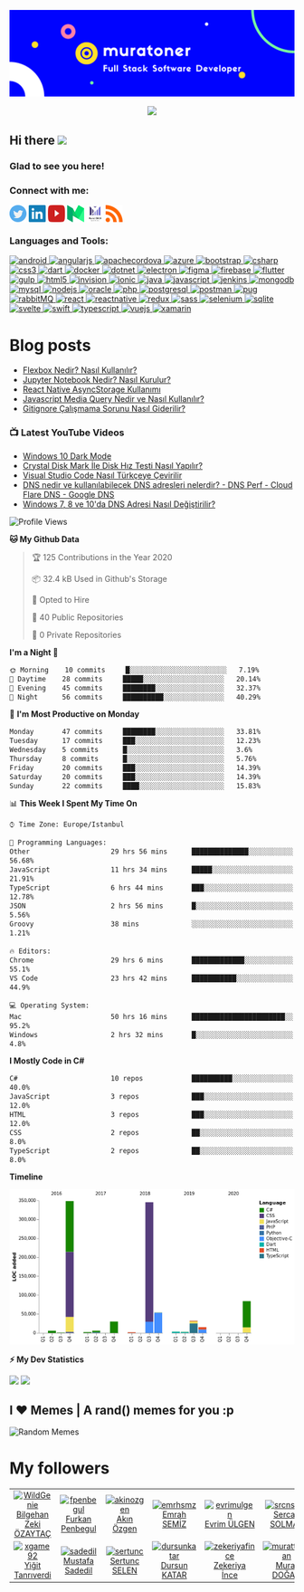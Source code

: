 ![Banner](https://github.com/muratoner/muratoner/blob/main/cover.jpg)

<!-- retro visitor counter -->
<p align="center"> 
  <img src="https://profile-counter.glitch.me/muratoner/count.svg" />
</p>

<!-- welcome message -->
<h2>Hi there <img src="https://media.giphy.com/media/hvRJCLFzcasrR4ia7z/giphy.gif" width="25px"></h2>

<h3>Glad to see you here!</h3>

<!-- Connect with me -->
<h3 align="left">Connect with me:</h3>
<p align="left">

<a href="https://twitter.com/muratonerr" target="blank"><img align="center" src="https://github.com/muratoner/muratoner/blob/main/assets/twitter.svg" alt="muratoner" height="30" width="30" /></a>
<a href="https://linkedin.com/in/muratoner" target="blank"><img align="center" src="https://github.com/muratoner/muratoner/blob/main/assets/linkedin.svg" alt="muratoner" height="30" width="30" /></a>
<a href="https://www.youtube.com/channel/UCitC_ZPcHmBcP_cxLPz04RQ?sub_confirmation=1" target="blank"><img align="center" src="https://github.com/muratoner/muratoner/blob/main/assets/youtube.svg" alt="muratoner" height="30" width="30" /></a>
<a href="https://medium.com/@onermurat" target="blank"><img align="center" src="https://github.com/muratoner/muratoner/blob/main/assets/medium.svg" alt="muratoner" height="30" width="30" /></a>
<a href="https://muratoner.net" target="blank"><img align="center" src="https://github.com/muratoner/muratoner/blob/main/assets/muratonernet.jpg" alt="Murat ÖNER Blog Sayfası" height="30" width="30" /></a>
<a href="https://muratoner.net/feed" target="blank"><img align="center" src="https://github.com/muratoner/muratoner/blob/main/assets/rss.svg" alt="Murat ÖNER Blog Sayfası" height="30" width="30" /></a>

</p>

<h3 align="left">Languages and Tools:</h3>
<p align="left"> <a href="https://developer.android.com" target="_blank"> <img src="https://devicons.github.io/devicon/devicon.git/icons/android/android-original-wordmark.svg" alt="android" width="40" height="40"/> </a> <a href="https://angular.io" target="_blank"> <img src="https://devicons.github.io/devicon/devicon.git/icons/angularjs/angularjs-original.svg" alt="angularjs" width="40" height="40"/> </a> <a href="https://cordova.apache.org/" target="_blank"> <img src="https://www.vectorlogo.zone/logos/apache_cordova/apache_cordova-icon.svg" alt="apachecordova" width="40" height="40"/> </a> <a href="https://azure.microsoft.com/en-in/" target="_blank"> <img src="https://www.vectorlogo.zone/logos/microsoft_azure/microsoft_azure-icon.svg" alt="azure" width="40" height="40"/> </a> <a href="https://getbootstrap.com" target="_blank"> <img src="https://devicons.github.io/devicon/devicon.git/icons/bootstrap/bootstrap-plain.svg" alt="bootstrap" width="40" height="40"/> </a> <a href="https://www.w3schools.com/cs/" target="_blank"> <img src="https://devicons.github.io/devicon/devicon.git/icons/csharp/csharp-original.svg" alt="csharp" width="40" height="40"/> </a> <a href="https://www.w3schools.com/css/" target="_blank"> <img src="https://devicons.github.io/devicon/devicon.git/icons/css3/css3-original-wordmark.svg" alt="css3" width="40" height="40"/> </a> <a href="https://dart.dev" target="_blank"> <img src="https://www.vectorlogo.zone/logos/dartlang/dartlang-icon.svg" alt="dart" width="40" height="40"/> </a> <a href="https://www.docker.com/" target="_blank"> <img src="https://devicons.github.io/devicon/devicon.git/icons/docker/docker-original-wordmark.svg" alt="docker" width="40" height="40"/> </a> <a href="https://dotnet.microsoft.com/" target="_blank"> <img src="https://devicons.github.io/devicon/devicon.git/icons/dot-net/dot-net-original-wordmark.svg" alt="dotnet" width="40" height="40"/> </a> <a href="https://www.electronjs.org" target="_blank"> <img src="https://devicons.github.io/devicon/devicon.git/icons/electron/electron-original.svg" alt="electron" width="40" height="40"/> </a> <a href="https://www.figma.com/" target="_blank"> <img src="https://www.vectorlogo.zone/logos/figma/figma-icon.svg" alt="figma" width="40" height="40"/> </a> <a href="https://firebase.google.com/" target="_blank"> <img src="https://www.vectorlogo.zone/logos/firebase/firebase-icon.svg" alt="firebase" width="40" height="40"/> </a> <a href="https://flutter.dev" target="_blank"> <img src="https://www.vectorlogo.zone/logos/flutterio/flutterio-icon.svg" alt="flutter" width="40" height="40"/> </a> <a href="https://gulpjs.com" target="_blank"> <img src="https://devicons.github.io/devicon/devicon.git/icons/gulp/gulp-plain.svg" alt="gulp" width="40" height="40"/> </a> <a href="https://www.w3.org/html/" target="_blank"> <img src="https://devicons.github.io/devicon/devicon.git/icons/html5/html5-original-wordmark.svg" alt="html5" width="40" height="40"/> </a> <a href="https://www.invisionapp.com/" target="_blank"> <img src="https://www.vectorlogo.zone/logos/invisionapp/invisionapp-icon.svg" alt="invision" width="40" height="40"/> </a> <a href="https://ionicframework.com" target="_blank"> <img src="https://upload.wikimedia.org/wikipedia/commons/d/d1/Ionic_Logo.svg" alt="ionic" width="40" height="40"/> </a> <a href="https://www.java.com" target="_blank"> <img src="https://devicons.github.io/devicon/devicon.git/icons/java/java-original-wordmark.svg" alt="java" width="40" height="40"/> </a> <a href="https://developer.mozilla.org/en-US/docs/Web/JavaScript" target="_blank"> <img src="https://devicons.github.io/devicon/devicon.git/icons/javascript/javascript-original.svg" alt="javascript" width="40" height="40"/> </a> <a href="https://www.jenkins.io" target="_blank"> <img src="https://www.vectorlogo.zone/logos/jenkins/jenkins-icon.svg" alt="jenkins" width="40" height="40"/> </a> <a href="https://www.mongodb.com/" target="_blank"> <img src="https://devicons.github.io/devicon/devicon.git/icons/mongodb/mongodb-original-wordmark.svg" alt="mongodb" width="40" height="40"/> </a> <a href="https://www.mysql.com/" target="_blank"> <img src="https://devicons.github.io/devicon/devicon.git/icons/mysql/mysql-original-wordmark.svg" alt="mysql" width="40" height="40"/> </a> <a href="https://nodejs.org" target="_blank"> <img src="https://devicons.github.io/devicon/devicon.git/icons/nodejs/nodejs-original-wordmark.svg" alt="nodejs" width="40" height="40"/> </a> <a href="https://www.oracle.com/" target="_blank"> <img src="https://devicons.github.io/devicon/devicon.git/icons/oracle/oracle-original.svg" alt="oracle" width="40" height="40"/> </a> <a href="https://www.php.net" target="_blank"> <img src="https://devicons.github.io/devicon/devicon.git/icons/php/php-original.svg" alt="php" width="40" height="40"/> </a> <a href="https://www.postgresql.org" target="_blank"> <img src="https://devicons.github.io/devicon/devicon.git/icons/postgresql/postgresql-original-wordmark.svg" alt="postgresql" width="40" height="40"/> </a> <a href="https://postman.com" target="_blank"> <img src="https://www.vectorlogo.zone/logos/getpostman/getpostman-icon.svg" alt="postman" width="40" height="40"/> </a> <a href="https://pugjs.org" target="_blank"> <img src="https://cdn.worldvectorlogo.com/logos/pug.svg" alt="pug" width="40" height="40"/> </a> <a href="https://www.rabbitmq.com" target="_blank"> <img src="https://www.vectorlogo.zone/logos/rabbitmq/rabbitmq-icon.svg" alt="rabbitMQ" width="40" height="40"/> </a> <a href="https://reactjs.org/" target="_blank"> <img src="https://devicons.github.io/devicon/devicon.git/icons/react/react-original-wordmark.svg" alt="react" width="40" height="40"/> </a> <a href="https://reactnative.dev/" target="_blank"> <img src="https://reactnative.dev/img/header_logo.svg" alt="reactnative" width="40" height="40"/> </a> <a href="https://redux.js.org" target="_blank"> <img src="https://devicons.github.io/devicon/devicon.git/icons/redux/redux-original.svg" alt="redux" width="40" height="40"/> </a> <a href="https://sass-lang.com" target="_blank"> <img src="https://devicons.github.io/devicon/devicon.git/icons/sass/sass-original.svg" alt="sass" width="40" height="40"/> </a> <a href="https://www.selenium.dev" target="_blank"> <img src="https://raw.githubusercontent.com/detain/svg-logos/780f25886640cef088af994181646db2f6b1a3f8/svg/selenium-logo.svg" alt="selenium" width="40" height="40"/> </a> <a href="https://www.sqlite.org/" target="_blank"> <img src="https://www.vectorlogo.zone/logos/sqlite/sqlite-icon.svg" alt="sqlite" width="40" height="40"/> </a> <a href="https://svelte.dev" target="_blank"> <img src="https://upload.wikimedia.org/wikipedia/commons/1/1b/Svelte_Logo.svg" alt="svelte" width="40" height="40"/> </a> <a href="https://developer.apple.com/swift/" target="_blank"> <img src="https://devicons.github.io/devicon/devicon.git/icons/swift/swift-original-wordmark.svg" alt="swift" width="40" height="40"/> </a> <a href="https://www.typescriptlang.org/" target="_blank"> <img src="https://devicons.github.io/devicon/devicon.git/icons/typescript/typescript-original.svg" alt="typescript" width="40" height="40"/> </a> <a href="https://vuejs.org/" target="_blank"> <img src="https://devicons.github.io/devicon/devicon.git/icons/vuejs/vuejs-original-wordmark.svg" alt="vuejs" width="40" height="40"/> </a> <a href="https://dotnet.microsoft.com/apps/xamarin" target="_blank"> <img src="https://raw.githubusercontent.com/detain/svg-logos/780f25886640cef088af994181646db2f6b1a3f8/svg/xamarin.svg" alt="xamarin" width="40" height="40"/> </a> </p>

# Blog posts

<!-- BLOG-POST-LIST:START -->
- [Flexbox Nedir? Nasıl Kullanılır?](https://www.muratoner.net/css/flexbox-nedir-nasil-kullanilir)
- [Jupyter Notebook Nedir? Nasıl Kurulur?](https://www.muratoner.net/genel/jupyter-notebook-nedir-nasil-kurulur)
- [React Native AsyncStorage Kullanımı](https://www.muratoner.net/react-native/react-native-asyncstorage-kullanimi)
- [Javascript Media Query Nedir ve Nasıl Kullanılır?](https://www.muratoner.net/javascript/javascript-media-query-nedir-ve-nasil-kullanilir)
- [Gitignore Çalışmama Sorunu Nasıl Giderilir?](https://www.muratoner.net/git/gitignore-calismama-sorunu-nasil-giderilir)
<!-- BLOG-POST-LIST:END -->

### 📺 Latest YouTube Videos
<!-- YOUTUBE:START -->
- [Windows 10 Dark Mode](https://www.youtube.com/watch?v=dxiUIljAxF4)
- [Crystal Disk Mark İle Disk Hız Testi Nasıl Yapılır?](https://www.youtube.com/watch?v=2w2QHVyUHrI)
- [Visual Studio Code Nasıl Türkçeye Çevirilir](https://www.youtube.com/watch?v=oLDEgja8WOc)
- [DNS nedir ve kullanılabilecek DNS adresleri nelerdir? - DNS Perf - Cloud Flare DNS - Google DNS](https://www.youtube.com/watch?v=8XVl449eYH4)
- [Windows 7, 8 ve 10'da DNS Adresi Nasıl Değiştirilir?](https://www.youtube.com/watch?v=paJSvFkkpKs)
<!-- YOUTUBE:END -->

<!--START_SECTION:waka-->
![Profile Views](http://img.shields.io/badge/Profile%20Views-18-blue)

**🐱 My Github Data** 

> 🏆 125 Contributions in the Year 2020
 > 
> 📦 32.4 kB Used in Github's Storage 
 > 
> 💼 Opted to Hire
 > 
> 📜 40 Public Repositories 
 > 
> 🔑 0 Private Repositories  
 > 
**I'm a Night 🦉** 

```text
🌞 Morning    10 commits     █░░░░░░░░░░░░░░░░░░░░░░░░   7.19% 
🌆 Daytime    28 commits     █████░░░░░░░░░░░░░░░░░░░░   20.14% 
🌃 Evening    45 commits     ████████░░░░░░░░░░░░░░░░░   32.37% 
🌙 Night      56 commits     ██████████░░░░░░░░░░░░░░░   40.29%

```
📅 **I'm Most Productive on Monday** 

```text
Monday       47 commits     ████████░░░░░░░░░░░░░░░░░   33.81% 
Tuesday      17 commits     ███░░░░░░░░░░░░░░░░░░░░░░   12.23% 
Wednesday    5 commits      █░░░░░░░░░░░░░░░░░░░░░░░░   3.6% 
Thursday     8 commits      █░░░░░░░░░░░░░░░░░░░░░░░░   5.76% 
Friday       20 commits     ███░░░░░░░░░░░░░░░░░░░░░░   14.39% 
Saturday     20 commits     ███░░░░░░░░░░░░░░░░░░░░░░   14.39% 
Sunday       22 commits     ████░░░░░░░░░░░░░░░░░░░░░   15.83%

```


📊 **This Week I Spent My Time On** 

```text
⌚︎ Time Zone: Europe/Istanbul

💬 Programming Languages: 
Other                    29 hrs 56 mins      ██████████████░░░░░░░░░░░   56.68% 
JavaScript               11 hrs 34 mins      █████░░░░░░░░░░░░░░░░░░░░   21.91% 
TypeScript               6 hrs 44 mins       ███░░░░░░░░░░░░░░░░░░░░░░   12.78% 
JSON                     2 hrs 56 mins       █░░░░░░░░░░░░░░░░░░░░░░░░   5.56% 
Groovy                   38 mins             ░░░░░░░░░░░░░░░░░░░░░░░░░   1.21%

🔥 Editors: 
Chrome                   29 hrs 6 mins       █████████████░░░░░░░░░░░░   55.1% 
VS Code                  23 hrs 42 mins      ███████████░░░░░░░░░░░░░░   44.9%

💻 Operating System: 
Mac                      50 hrs 16 mins      ███████████████████████░░   95.2% 
Windows                  2 hrs 32 mins       █░░░░░░░░░░░░░░░░░░░░░░░░   4.8%

```

**I Mostly Code in C#** 

```text
C#                       10 repos            ██████████░░░░░░░░░░░░░░░   40.0% 
JavaScript               3 repos             ███░░░░░░░░░░░░░░░░░░░░░░   12.0% 
HTML                     3 repos             ███░░░░░░░░░░░░░░░░░░░░░░   12.0% 
CSS                      2 repos             ██░░░░░░░░░░░░░░░░░░░░░░░   8.0% 
TypeScript               2 repos             ██░░░░░░░░░░░░░░░░░░░░░░░   8.0%

```


**Timeline**

![Chart not found](https://raw.githubusercontent.com/muratoner/muratoner/master/charts/bar_graph.png) 


<!--END_SECTION:waka-->

<!-- GitHub stats -->

<b>⚡ My Dev Statistics</b>

<p>
<!-- GitHub Stats -->
<img height="180em" src="https://github-readme-stats.vercel.app/api?username=muratoner&show_icons=true&theme=radical&hide_border=true" />

<!-- Most Used Languages -->
<img height="180em" src="https://github-readme-stats.vercel.app/api/top-langs/?username=muratoner&theme=radical&exclude_repo=KNN-Image-Classification&show_icons=true&hide_border=true&layout=compact&langs_count=8"/>
</p>

## I ❤️ Memes | A rand() memes for you :p

<img alt="Random Memes" src="https://web.ohidur.com/memes/random.jpg?_n=4">

# My followers

<!--START_SECTION:top-followers-->
<table>
  <tr>
    <td align="center">
      <a href="https://github.com/WildGenie">
        <img src="https://avatars2.githubusercontent.com/u/39780" width="100px;" alt="WildGenie"/>
      </a>
      <br />
      <a href="https://github.com/WildGenie">Bilgehan Zeki ÖZAYTAÇ</a>
    </td>
    <td align="center">
      <a href="https://github.com/fpenbegul">
        <img src="https://avatars2.githubusercontent.com/u/18633771" width="100px;" alt="fpenbegul"/>
      </a>
      <br />
      <a href="https://github.com/fpenbegul">Furkan Penbegul</a>
    </td>
    <td align="center">
      <a href="https://github.com/akinozgen">
        <img src="https://avatars2.githubusercontent.com/u/9608963" width="100px;" alt="akinozgen"/>
      </a>
      <br />
      <a href="https://github.com/akinozgen">Akın Özgen</a>
    </td>
    <td align="center">
      <a href="https://github.com/emrhsmz">
        <img src="https://avatars2.githubusercontent.com/u/7373342" width="100px;" alt="emrhsmz"/>
      </a>
      <br />
      <a href="https://github.com/emrhsmz">Emrah SEMİZ</a>
    </td>
    <td align="center">
      <a href="https://github.com/evrimulgen">
        <img src="https://avatars2.githubusercontent.com/u/2697806" width="100px;" alt="evrimulgen"/>
      </a>
      <br />
      <a href="https://github.com/evrimulgen">Evrim ÜLGEN</a>
    </td>
    <td align="center">
      <a href="https://github.com/srcnslmz">
        <img src="https://avatars2.githubusercontent.com/u/5118832" width="100px;" alt="srcnslmz"/>
      </a>
      <br />
      <a href="https://github.com/srcnslmz">Sercan SOLMAZ</a>
    </td>
    <td align="center">
      <a href="https://github.com/akinayturan">
        <img src="https://avatars2.githubusercontent.com/u/3206344" width="100px;" alt="akinayturan"/>
      </a>
      <br />
      <a href="https://github.com/akinayturan">Akın Ayturan</a>
    </td>
  </tr>
  <tr>
    <td align="center">
      <a href="https://github.com/xgame92">
        <img src="https://avatars2.githubusercontent.com/u/10054568" width="100px;" alt="xgame92"/>
      </a>
      <br />
      <a href="https://github.com/xgame92">Yiğit Tanrıverdi</a>
    </td>
    <td align="center">
      <a href="https://github.com/sadedil">
        <img src="https://avatars2.githubusercontent.com/u/2132971" width="100px;" alt="sadedil"/>
      </a>
      <br />
      <a href="https://github.com/sadedil">Mustafa Sadedil</a>
    </td>
    <td align="center">
      <a href="https://github.com/sertunc">
        <img src="https://avatars2.githubusercontent.com/u/6024003" width="100px;" alt="sertunc"/>
      </a>
      <br />
      <a href="https://github.com/sertunc">Sertunc SELEN</a>
    </td>
    <td align="center">
      <a href="https://github.com/dursunkatar">
        <img src="https://avatars2.githubusercontent.com/u/45147011" width="100px;" alt="dursunkatar"/>
      </a>
      <br />
      <a href="https://github.com/dursunkatar">Dursun KATAR</a>
    </td>
    <td align="center">
      <a href="https://github.com/zekeriyafince">
        <img src="https://avatars2.githubusercontent.com/u/17789424" width="100px;" alt="zekeriyafince"/>
      </a>
      <br />
      <a href="https://github.com/zekeriyafince">Zekeriya İnce</a>
    </td>
    <td align="center">
      <a href="https://github.com/murattdogan">
        <img src="https://avatars2.githubusercontent.com/u/5677481" width="100px;" alt="murattdogan"/>
      </a>
      <br />
      <a href="https://github.com/murattdogan">Murat DOĞAN</a>
    </td>
    <td align="center">
      <a href="https://github.com/salihseker">
        <img src="https://avatars2.githubusercontent.com/u/6261445" width="100px;" alt="salihseker"/>
      </a>
      <br />
      <a href="https://github.com/salihseker">Salih ŞEKER</a>
    </td>
  </tr>
</table>
<!--END_SECTION:top-followers-->
